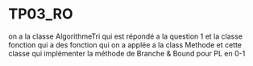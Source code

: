 # TP03_RO
on a la classe AlgorithmeTri qui est répondé a la question 1 et la classe fonction qui a des fonction qui on a applée a la class Methode et cette classe qui implémenter la méthode de Branche & Bound pour PL en 0-1
